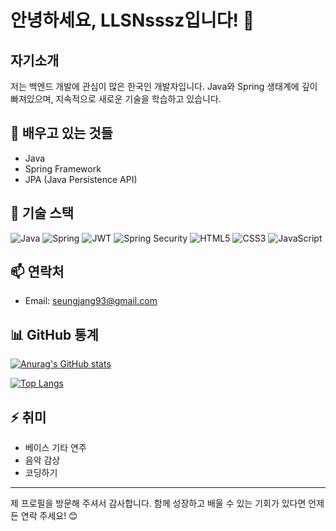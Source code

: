 # 안녕하세요, LLSNsssz입니다! 👋

## 자기소개
저는 백엔드 개발에 관심이 많은 한국인 개발자입니다. Java와 Spring 생태계에 깊이 빠져있으며, 지속적으로 새로운 기술을 학습하고 있습니다.

## 🌱 배우고 있는 것들
- Java
- Spring Framework
- JPA (Java Persistence API)

## 💼 기술 스택
![Java](https://img.shields.io/badge/-Java-007396?style=flat-square&logo=java&logoColor=white)
![Spring](https://img.shields.io/badge/-Spring-6DB33F?style=flat-square&logo=spring&logoColor=white)
![JWT](https://img.shields.io/badge/-JWT-000000?style=flat-square&logo=json-web-tokens&logoColor=white)
![Spring Security](https://img.shields.io/badge/-Spring%20Security-6DB33F?style=flat-square&logo=spring&logoColor=white)
![HTML5](https://img.shields.io/badge/-HTML5-E34F26?style=flat-square&logo=html5&logoColor=white)
![CSS3](https://img.shields.io/badge/-CSS3-1572B6?style=flat-square&logo=css3&logoColor=white)
![JavaScript](https://img.shields.io/badge/-JavaScript-F7DF1E?style=flat-square&logo=javascript&logoColor=black)

## 📫 연락처
- Email: seungjang93@gmail.com

## 📊 GitHub 통계
[![Anurag's GitHub stats](https://github-readme-stats.vercel.app/api?username=LLSNsssz&show_icons=true&theme=radical)](https://github.com/anuraghazra/github-readme-stats)

[![Top Langs](https://github-readme-stats.vercel.app/api/top-langs/?username=LLSNsssz&layout=compact&theme=radical)](https://github.com/anuraghazra/github-readme-stats)

## ⚡ 취미
- 베이스 기타 연주
- 음악 감상
- 코딩하기

---
제 프로필을 방문해 주셔서 감사합니다. 함께 성장하고 배울 수 있는 기회가 있다면 언제든 연락 주세요! 😊
